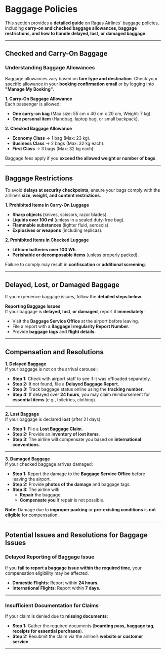 # **Baggage Policies**  

This section provides a **detailed guide** on Ragas Airlines' baggage policies, including **carry-on and checked baggage allowances, baggage restrictions, and how to handle delayed, lost, or damaged baggage.**  

---

## **Checked and Carry-On Baggage**  

### **Understanding Baggage Allowances**  
Baggage allowances vary based on **fare type and destination**. Check your specific allowance in your **booking confirmation email** or by logging into **"Manage My Booking"**.  

**1. Carry-On Baggage Allowance**  
Each passenger is allowed:  
- **One carry-on bag** (Max size: 55 cm x 40 cm x 20 cm, Weight: 7 kg).  
- **One personal item** (Handbag, laptop bag, or small backpack).  

**2. Checked Baggage Allowance**  
- **Economy Class** → 1 bag (Max: 23 kg).  
- **Business Class** → 2 bags (Max: 32 kg each).  
- **First Class** → 3 bags (Max: 32 kg each).  

Baggage fees apply if you **exceed the allowed weight or number of bags**.  

---

## **Baggage Restrictions**  
To avoid **delays at security checkpoints**, ensure your bags comply with the airline’s **size, weight, and content restrictions**.  

**1. Prohibited Items in Carry-On Luggage**  
- **Sharp objects** (knives, scissors, razor blades).  
- **Liquids over 100 ml** (unless in a sealed duty-free bag).  
- **Flammable substances** (lighter fluid, aerosols).  
- **Explosives or weapons** (including replicas).  

**2. Prohibited Items in Checked Luggage**  
- **Lithium batteries over 100 Wh**.  
- **Perishable or decomposable items** (unless properly packed).  

Failure to comply may result in **confiscation** or **additional screening**.  

---

## **Delayed, Lost, or Damaged Baggage**  

If you experience baggage issues, follow the **detailed steps below**.  

**Reporting Baggage Issues**  
If your baggage is **delayed, lost, or damaged**, report it **immediately**:  
- Visit the **Baggage Service Office** at the airport before leaving.  
- File a report with a **Baggage Irregularity Report Number**.  
- Provide **baggage tags** and **flight details**.  

---

## **Compensation and Resolutions**  

**1. Delayed Baggage**  
If your baggage is not on the arrival carousel:  
- **Step 1:** Check with airport staff to see if it was offloaded separately.  
- **Step 2:** If not found, file a **Delayed Baggage Report**.  
- **Step 3:** Track baggage status online using the **tracking number**.  
- **Step 4:** If delayed over **24 hours**, you may claim reimbursement for **essential items** (e.g., toiletries, clothing).  

---

**2. Lost Baggage**  
If your baggage is declared **lost** (after 21 days):  
- **Step 1:** File a **Lost Baggage Claim**.  
- **Step 2:** Provide an **inventory of lost items**.  
- **Step 3:** The airline will compensate you based on **international conventions**.  

---

**3. Damaged Baggage**  
If your checked baggage arrives damaged:  
- **Step 1:** Report the damage to the **Baggage Service Office** before leaving the airport.  
- **Step 2:** Provide **photos of the damage** and baggage tags.  
- **Step 3:** The airline will:  
  - **Repair** the baggage.  
  - **Compensate you** if repair is not possible.  

**Note:** Damage due to **improper packing** or **pre-existing conditions** is **not eligible** for compensation.  

---

## **Potential Issues and Resolutions for Baggage Issues**  

### **Delayed Reporting of Baggage Issue**  
If you **fail to report a baggage issue within the required time**, your compensation eligibility may be affected.  
- **Domestic Flights**: Report within **24 hours**.  
- **International Flights**: Report within **7 days**.  

---

### **Insufficient Documentation for Claims**  
If your claim is denied due to **missing documents**:  
- **Step 1:** Gather the required documents (**boarding pass, baggage tag, receipts for essential purchases**).  
- **Step 2:** Resubmit the claim via the airline’s **website or customer service**.  

---
